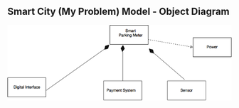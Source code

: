## Smart City (My Problem) Model - Object Diagram


![Example Object Diagram](images/Objectdiagram1.png)

